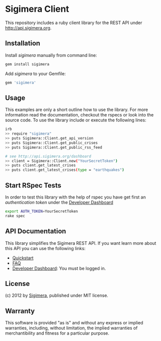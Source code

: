 Sigimera Client
===============

This repository includes a ruby client library for the REST API under http://api.sigimera.org.


Installation
------------

Install _sigimera_ manually from command line:

```sh
gem install sigimera
```

Add _sigimera_ to your Gemfile:

```ruby
gem 'sigimera'
```


Usage
-----

This examples are only a short outline how to use the library. For more
information read the documentation, checkout the rspecs or look into the
source code. To use the library include or execute the following lines:

```sh
irb
>> require "sigimera"
>> puts Sigimera::Client.get_api_version
>> puts Sigimera::Client.get_public_crises
>> puts Sigimera::Client.get_public_rss_feed

# see http://api.sigimera.org/dashboard
>> client = Sigimera::Client.new("YourSecretToken")
>> puts client.get_latest_crises
>> puts client.get_latest_crises(type = "earthquakes")
```


Start RSpec Tests
-----------------

In order to test this library with the help of rspec you have get first an
_authentication token_ under the [Developer Dashboard](http://api.sigimera.org/dashboard)

```sh
export AUTH_TOKEN=YourSecretToken
rake spec
```

API Documentation
-----------------

This library simplifies the Sigimera REST API. If you want learn more about
this API you can use the following links:

* [Quickstart](http://api.sigimera.org/quickstart)
* [FAQ](http://api.sigimera.org/faq)
* [Developer Dashboard](http://api.sigimera.org/dashboard): You must be logged
  in.


License
-------

(c) 2012 by [Sigimera](http://www.sigimera.org),
published under MIT license.


Warranty
--------

This software is provided "as is" and without any express or implied
warranties, including, without limitation, the implied warranties of
merchantibility and fitness for a particular purpose.

